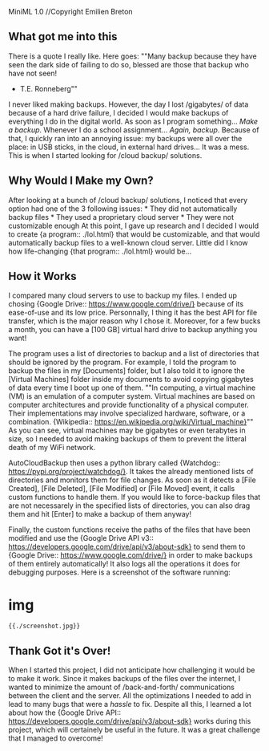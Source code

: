 MiniML 1.0
//Copyright Emilien Breton

What got me into this
---------------------

There is a quote I really like. Here goes:
""Many backup because they have seen the dark side of failing to do so, blessed are those that backup who have not seen!
- T.E. Ronneberg""

I never liked making backups. However, the day I lost /gigabytes/ of data because of a hard drive failure, I decided I would make backups of everything I do in the digital world. As soon as I program something... *Make a backup*. Whenever I do a school assignment... *Again, backup*. Because of that, I quickly ran into an annoying issue: my backups were all over the place: in USB sticks, in the cloud, in external hard drives... It was a mess. This is when I started looking for /cloud backup/ solutions.


Why Would I Make my Own?
------------------------

After looking at a bunch of /cloud backup/ solutions, I noticed that every option had one of the 3 following issues:
	* They did not automatically backup files
	* They used a proprietary cloud server
	* They were not customizable enough
At this point, I gave up research and I decided I would to create {a program:: ./lol.html} that would be customizable, and that would automatically backup files to a well-known cloud server. Little did I know how life-changing {that program:: ./lol.html} would be...


How it Works
------------

I compared many cloud servers to use to backup my files. I ended up chosing {Google Drive:: https://www.google.com/drive/} because of its ease-of-use and its low price. Personnally, I thing it has the best API for file transfer, which is the major reason why I chose it. Moreover, for a few bucks a month, you can have a [100 GB] virtual hard drive to backup anything you want!

The program uses a list of directories to backup and a list of directories that should be ignored by the program. For example, I told the program to backup the files in my [Documents] folder, but I also told it to ignore the [Virtual Machines] folder inside my documents to avoid copying gigabytes of data every time I boot up one of them.
""In computing, a virtual machine (VM) is an emulation of a computer system. Virtual machines are based on computer architectures and provide functionality of a physical computer. Their implementations may involve specialized hardware, software, or a combination.
{Wikipedia:: https://en.wikipedia.org/wiki/Virtual_machine}""
As you can see, virtual machines may be gigabytes or even terabytes in size, so I needed to avoid making backups of them to prevent the litteral death of my WiFi network.

AutoCloudBackup then uses a python library called {Watchdog:: https://pypi.org/project/watchdog/}. It takes the already mentioned lists of directories and monitors them for file changes. As soon as it detects a [File Created], [File Deleted], [File Modified] or [File Moved] event, it calls custom functions to handle them. If you would like to force-backup files that are not necessarely in the specified lists of directories, you can also drag them and hit [Enter] to make a backup of them anyway!

Finally, the custom functions receive the paths of the files that have been modified and use the {Google Drive API v3:: https://developers.google.com/drive/api/v3/about-sdk} to send them to {Google Drive:: https://www.google.com/drive/} in order to make backups of them entirely automatically! It also logs all the operations it does for debugging purposes. Here is a screenshot of the software running:
# img
	{{./screenshot.jpg}}


Thank Got it's Over!
--------------------

When I started this project, I did not anticipate how challenging it would be to make it work. Since it makes backups of the files over the internet, I wanted to minimize the amount of /back-and-forth/ communications between the client and the server. All the optimizations I needed to add in lead to many bugs that were a *hassle* to fix. Despite all this, I learned a lot about how the {Google Drive API:: https://developers.google.com/drive/api/v3/about-sdk} works during this project, which will certainely be useful in the future. It was a great challenge that I managed to overcome!
